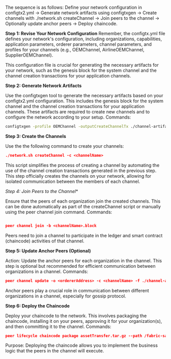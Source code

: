 The sequence is as follows: Define your network configuration in configtx2.yml → Generate network artifacts using configtxgen → Create channels with ./network.sh createChannel → Join peers to the channel → Optionally update anchor peers → Deploy chaincode.


**Step 1: Revise Your Network Configuration**
Remember, the configtx.yml file defines your network's configuration, including organizations, capabilities, application parameters, orderer parameters, channel parameters, and profiles for your channels (e.g., OEMChannel, AirlineOEMChannel, SupplierOEMChannel).

This configuration file is crucial for generating the necessary artifacts for your network, such as the genesis block for the system channel and the channel creation transactions for your application channels.

**Step 2: Generate Network Artifacts**

Use the configtxgen tool to generate the necessary artifacts based on your configtx2.yml configuration. This includes the genesis block for the system channel and the channel creation transactions for your application channels.
These artifacts are required to create new channels and to configure the network according to your setup.
Commands:
```bash
configtxgen -profile OEMChannel -outputCreateChannelTx ./channel-artifacts/OEMChannel.tx -channelID oemchannel
```


**Step 3: Create the Channels**

Use the the following command to create your channels:
```json
./network.sh createChannel -c <channelName> 
```

This script simplifies the process of creating a channel by automating the use of the channel creation transactions generated in the previous step.
This step officially creates the channels on your network, allowing for isolated communication between the members of each channel.

*Step 4: Join Peers to the Channel**

Ensure that the peers of each organization join the created channels. This can be done automatically as part of the createChannel script or manually using the peer channel join command.
Commands:
```json

peer channel join -b <channelName>.block
```

Peers need to join a channel to participate in the ledger and smart contract (chaincode) activities of that channel.

**Step 5: Update Anchor Peers (Optional)**

Action: Update the anchor peers for each organization in the channel. This step is optional but recommended for efficient communication between organizations in a channel.
Commands:
```json
peer channel update -o <ordererAddress> -c <channelName> -f ./channel-artifacts/<OrgName>anchors.tx --tls --cafile $ORDERER_CA
```
Anchor peers play a crucial role in communication between different organizations in a channel, especially for gossip protocol.

**Step 6: Deploy the Chaincode**

 Deploy your chaincode to the network. This involves packaging the chaincode, installing it on your peers, approving it for your organization(s), and then committing it to the channel.
Commands:
```json
peer lifecycle chaincode package assetTransfer.tar.gz --path /fabric-samples/asset-transfer-basic/chaincode-go --lang golang --label assetTransfer_1
```
Purpose: Deploying the chaincode allows you to implement the business logic that the peers in the channel will execute.

